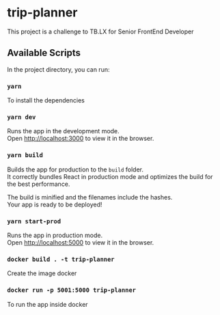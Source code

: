 # trip-planner
This project is a challenge to TB.LX for Senior FrontEnd Developer

## Available Scripts

In the project directory, you can run:

### `yarn`

To install the dependencies

### `yarn dev`

Runs the app in the development mode.<br />
Open [http://localhost:3000](http://localhost:3000) to view it in the browser.

### `yarn build`

Builds the app for production to the `build` folder.<br />
It correctly bundles React in production mode and optimizes the build for the best performance.

The build is minified and the filenames include the hashes.<br />
Your app is ready to be deployed!

### `yarn start-prod`

Runs the app in production mode.<br />
Open [http://localhost:5000](http://localhost:5000) to view it in the browser.

### `docker build . -t trip-planner`

Create the image docker

### `docker run -p 5001:5000 trip-planner`

To run the app inside docker
